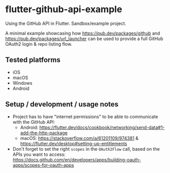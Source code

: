# flutter-github-api-example

Using the GitHub API in Flutter. Sandbox/example project.

A minimal example showcasing how https://pub.dev/packages/github and https://pub.dev/packages/url_launcher can be used to provide a full GitHub OAuth2 login & repo listing flow.

## Tested platforms

- iOS
- macOS
- Windows
- Android

## Setup / development / usage notes

- Project has to have "internet permissions" to be able to communicate with the GitHub API:
    - Android: https://flutter.dev/docs/cookbook/networking/send-data#1-add-the-http-package
    - macOS: https://stackoverflow.com/a/61201109/974381 & https://flutter.dev/desktop#setting-up-entitlements
- Don't forget to set the right `scopes` in the `OAuth2Flow` call, based on the APIs you want to access: https://docs.github.com/en/developers/apps/building-oauth-apps/scopes-for-oauth-apps
